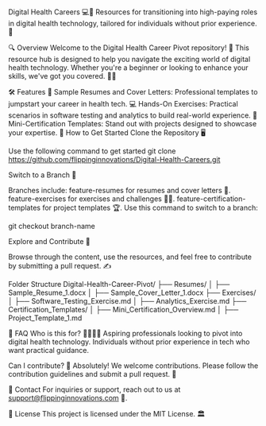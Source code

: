 Digital Health Careers  💻🚀 Resources for transitioning into high-paying roles in digital health technology, tailored for individuals without prior experience. 🌟

🔍 Overview Welcome to the Digital Health Career Pivot repository! 🎉 This resource hub is designed to help you navigate the exciting world of digital health technology. Whether you're a beginner or looking to enhance your skills, we've got you covered. 🧠💼

🛠️ Features 📄 Sample Resumes and Cover Letters: Professional templates to jumpstart your career in health tech. 💻 Hands-On Exercises: Practical scenarios in software testing and analytics to build real-world experience. 📜 Mini-Certification Templates: Stand out with projects designed to showcase your expertise. 🚀 How to Get Started Clone the Repository 🖥️

Use the following command to get started git clone https://github.com/flippinginnovations/Digital-Health-Careers.git

Switch to a Branch 🌲

Branches include: feature-resumes for resumes and cover letters 📄. feature-exercises for exercises and challenges 🧑‍💻. feature-certification-templates for project templates 🏆. Use this command to switch to a branch:

git checkout branch-name

Explore and Contribute 🤝

Browse through the content, use the resources, and feel free to contribute by submitting a pull request. ✍️

Folder Structure Digital-Health-Career-Pivot/ ├── Resumes/ │ ├── Sample_Resume_1.docx │ ├── Sample_Cover_Letter_1.docx ├── Exercises/ │ ├── Software_Testing_Exercise.md │ ├── Analytics_Exercise.md ├── Certification_Templates/ │ ├── Mini_Certification_Overview.md │ ├── Project_Template_1.md

🤔 FAQ Who is this for? 👩‍🎓👨‍🎓 Aspiring professionals looking to pivot into digital health technology. Individuals without prior experience in tech who want practical guidance.

Can I contribute? 🙋 Absolutely! We welcome contributions. Please follow the contribution guidelines and submit a pull request. 🔧

💌 Contact For inquiries or support, reach out to us at support@flippinginnovations.com 📧.

📜 License This project is licensed under the MIT License. 🏛️
